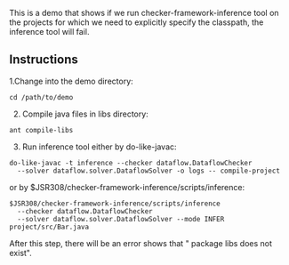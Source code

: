 This is a demo that shows if we run checker-framework-inference tool
on the projects for which we need to explicitly specify the classpath, 
the inference tool will fail.

Instructions
--------

1.Change into the demo directory:

```
cd /path/to/demo
```
  
2. Compile java files in libs directory:
```
ant compile-libs
```

3. Run inference tool either by do-like-javac:

```
do-like-javac -t inference --checker dataflow.DataflowChecker
  --solver dataflow.solver.DataflowSolver -o logs -- compile-project
```

or by $JSR308/checker-framework-inference/scripts/inference:

```
$JSR308/checker-framework-inference/scripts/inference
  --checker dataflow.DataflowChecker
  --solver dataflow.solver.DataflowSolver --mode INFER project/src/Bar.java
```

After this step, there will be an error shows that " package libs does not exist".